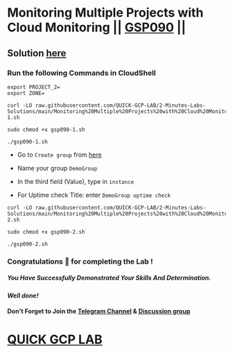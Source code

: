 # Monitoring Multiple Projects with Cloud Monitoring || [GSP090](https://www.cloudskillsboost.google/focuses/621?parent=catalog) ||

## Solution [here]()

### Run the following Commands in CloudShell
```
export PROJECT_2=
export ZONE=
```
```
curl -LO raw.githubusercontent.com/QUICK-GCP-LAB/2-Minutes-Labs-Solutions/main/Monitoring%20Multiple%20Projects%20with%20Cloud%20Monitoring/gsp090-1.sh

sudo chmod +x gsp090-1.sh

./gsp090-1.sh
```
* Go to `Create group` from [here](https://console.cloud.google.com/monitoring/groups?)

* Name your group `DemoGroup`

* In the third field (Value), type in `instance`

* For Uptime check Title: enter `DemoGroup uptime check`

```
curl -LO raw.githubusercontent.com/QUICK-GCP-LAB/2-Minutes-Labs-Solutions/main/Monitoring%20Multiple%20Projects%20with%20Cloud%20Monitoring/gsp090-2.sh

sudo chmod +x gsp090-2.sh

./gsp090-2.sh
```

### Congratulations 🎉 for completing the Lab !

##### *You Have Successfully Demonstrated Your Skills And Determination.*

#### *Well done!*

#### Don't Forget to Join the [Telegram Channel](https://t.me/quickgcplab) & [Discussion group](https://t.me/quickgcplabchats)

# [QUICK GCP LAB](https://www.youtube.com/@quickgcplab)